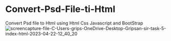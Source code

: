 # Convert-Psd-File-ti-Html
Convert Psd file to Html using Html Css Javascript and BootStrap
![screencapture-file-C-Users-grips-OneDrive-Desktop-Gripsan-sir-task-5-index-html-2023-04-22-12_40_20](https://user-images.githubusercontent.com/127504925/233769031-1b5ab8ad-3340-4637-9876-e77a3c0f1538.png)
